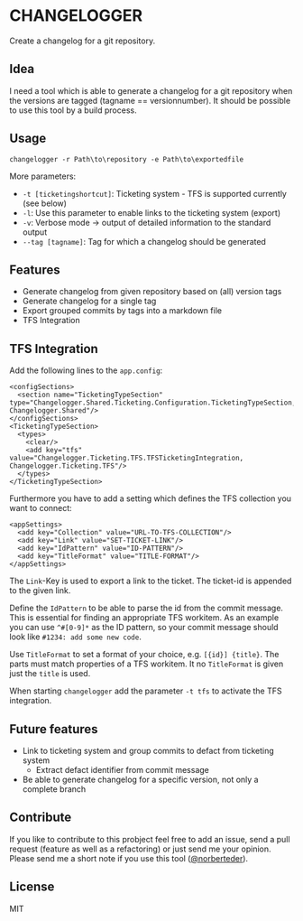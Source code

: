 # CHANGELOGGER #

Create a changelog for a git repository.

## Idea

I need a tool which is able to generate a changelog for a git repository when the versions are tagged (tagname == versionnumber). It should be possible to use this tool by a build process.

## Usage

```
changelogger -r Path\to\repository -e Path\to\exportedfile
```

More parameters:

* `-t [ticketingshortcut]`: Ticketing system - TFS is supported currently (see below)
* `-l`: Use this parameter to enable links to the ticketing system (export)
* `-v`: Verbose mode -> output of detailed information to the standard output
* `--tag [tagname]`: Tag for which a changelog should be generated

## Features

* Generate changelog from given repository based on (all) version tags
* Generate changelog for a single tag
* Export grouped commits by tags into a markdown file
* TFS Integration

## TFS Integration

Add the following lines to the `app.config`:

```
<configSections>
  <section name="TicketingTypeSection" type="Changelogger.Shared.Ticketing.Configuration.TicketingTypeSection, Changelogger.Shared"/>
</configSections>
<TicketingTypeSection>
  <types>
    <clear/>
    <add key="tfs" value="Changelogger.Ticketing.TFS.TFSTicketingIntegration, Changelogger.Ticketing.TFS"/>
  </types>
</TicketingTypeSection>
```

Furthermore you have to add a setting which defines the TFS collection you want to connect:

```
<appSettings>
  <add key="Collection" value="URL-TO-TFS-COLLECTION"/>
  <add key="Link" value="SET-TICKET-LINK"/>
  <add key="IdPattern" value="ID-PATTERN"/>
  <add key="TitleFormat" value="TITLE-FORMAT"/>
</appSettings>
```

The `Link`-Key is used to export a link to the ticket. The ticket-id is appended to the given link. 

Define the `IdPattern` to be able to parse the id from the commit message. This is essential for finding an appropriate TFS workitem. As an example you can use `^#[0-9]*` as the ID pattern, so your commit message should look like `#1234: add some new code`.

Use `TitleFormat` to set a format of your choice, e.g. `[{id}] {title}`. The parts must match properties of a TFS workitem. It no `TitleFormat` is given just the `title` is used. 

When starting `changelogger` add the parameter `-t tfs` to activate the TFS integration. 

## Future features

* Link to ticketing system and group commits to defact from ticketing system
  * Extract defact identifier from commit message
* Be able to generate changelog for a specific version, not only a complete branch

## Contribute

If you like to contribute to this probject feel free to add an issue, send a pull request (feature as well as a refactoring) or just send me your opinion. Please send me a short note if you use this tool ([@norberteder](http://www.twitter.com/norberteder "@norberteder")).

## License

MIT

